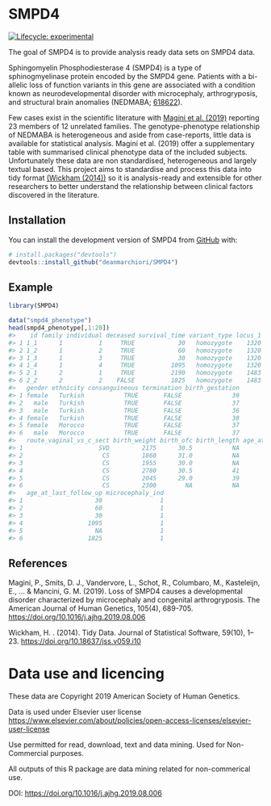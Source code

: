 
<!-- README.md is generated from README.Rmd. Please edit that file -->

# SMPD4

<!-- badges: start -->

[![Lifecycle:
experimental](https://img.shields.io/badge/lifecycle-experimental-orange.svg)](https://lifecycle.r-lib.org/articles/stages.html#experimental)
<!-- badges: end -->

The goal of SMPD4 is to provide analysis ready data sets on SMPD4 data.

Sphingomyelin Phosphodiesterase 4 (SMPD4) is a type of sphinogmyelinase
protein encoded by the SMPD4 gene. Patients with a bi-allelic loss of
function variants in this gene are associated with a condition known as
neurodevelopmental disorder with microcephaly, arthrogryposis, and
structural brain anomalies (NEDMABA;
[618622](https://omim.org/entry/618622)).

Few cases exist in the scientific literature with [Magini et
al. (2019)](https://doi.org/10.1016/j.ajhg.2019.08.006) reporting 23
members of 12 unrelated families. The genotype-phenotype relationship of
NEDMABA is heterogeneous and aside from case-reports, little data is
available for statistical analysis. Magini et al. (2019) offer a
supplementary table with summarised clinical phenotype data of the
included subjects. Unfortunately these data are non standardised,
heterogeneous and largely textual based. This project aims to
standardise and process this data into tidy format [(Wickham
(2014))](https://doi.org/10.1016/j.ajhg.2019.08.006) so it is
analysis-ready and extensible for other researchers to better understand
the relationship between clinical factors discovered in the literature.

## Installation

You can install the development version of SMPD4 from
[GitHub](https://github.com/) with:

``` r
# install.packages("devtools")
devtools::install_github("deanmarchiori/SMPD4")
```

## Example

``` r
library(SMPD4)

data("smpd4_phenotype")
head(smpd4_phenotype[,1:20])
#>    id family individual deceased survival_time variant_type locus_1 locus_2
#> 1 1_1      1          1     TRUE            30   homozygote    1320      NA
#> 2 1_2      1          2     TRUE            60   homozygote    1320      NA
#> 3 1_3      1          3     TRUE            30   homozygote    1320      NA
#> 4 1_4      1          4     TRUE          1095   homozygote    1320      NA
#> 5 2_1      2          1     TRUE          2190   homozygote    1483      NA
#> 6 2_2      2          2    FALSE          1825   homozygote    1483      NA
#>   gender ethnicity consanguineous termination birth_gestation
#> 1 female   Turkish           TRUE       FALSE              39
#> 2   male   Turkish           TRUE       FALSE              37
#> 3   male   Turkish           TRUE       FALSE              36
#> 4 female   Turkish           TRUE       FALSE              38
#> 5 female   Morocco           TRUE       FALSE              37
#> 6   male   Morocco           TRUE       FALSE              37
#>   route_vaginal_vs_c_sect birth_weight birth_ofc birth_length age_at_demise
#> 1                     SVD         2175      30.5           NA            30
#> 2                      CS         1860      31.0           NA            60
#> 3                      CS         1955      30.0           NA             2
#> 4                      CS         2780      30.5           41          1095
#> 5                      CS         2045      29.0           39          2190
#> 6                      CS         2300        NA           NA            NA
#>   age_at_last_follow_up microcephaly_ind
#> 1                    30                1
#> 2                    60                1
#> 3                    30                1
#> 4                  1095                1
#> 5                    NA                1
#> 6                  1825                1
```

## References

Magini, P., Smits, D. J., Vandervore, L., Schot, R., Columbaro, M.,
Kasteleijn, E., … & Mancini, G. M. (2019). Loss of SMPD4 causes a
developmental disorder characterized by microcephaly and congenital
arthrogryposis. The American Journal of Human Genetics, 105(4), 689-705.
<https://doi.org/10.1016/j.ajhg.2019.08.006>

Wickham, H. . (2014). Tidy Data. Journal of Statistical Software,
59(10), 1–23. <https://doi.org/10.18637/jss.v059.i10>

# Data use and licencing

These data are Copyright 2019 American Society of Human Genetics.

Data is used under Elsevier user license
<https://www.elsevier.com/about/policies/open-access-licenses/elsevier-user-license>

Use permitted for read, download, text and data mining. Used for
Non-Commercial purposes.

All outputs of this R package are data mining related for non-commerical
use.

DOI: <https://doi.org/10.1016/j.ajhg.2019.08.006>
